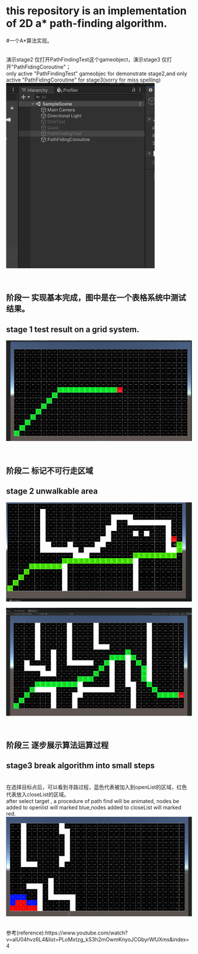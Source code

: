 
# this repository is an implementation of 2D a\* path-finding algorithm.
#一个A\*算法实现。

<br/>演示stage2 仅打开PathFindingTest这个gameobject，演示stage3 仅打开"PathFidingCoroutine"；
<br/>only active "PathFindingTest" gameobjec for demonstrate stage2,and only active "PathFidingCoroutine" for stage3(sorry for miss spelling) 
![image](https://raw.githubusercontent.com/waizui/AstarPathFindingTutorial/master/GitResources/detail.png)

<br/>

## 阶段一 实现基本完成，图中是在一个表格系统中测试结果。
## stage 1 test result on a grid system. 

![image](https://raw.githubusercontent.com/waizui/AstarPathFindingTutorial/master/GitResources/stage1.jpg)

<br/>

## 阶段二 标记不可行走区域
## stage 2 unwalkable area 

![image](https://raw.githubusercontent.com/waizui/AstarPathFindingTutorial/master/GitResources/stage2.gif)

![image](https://raw.githubusercontent.com/waizui/AstarPathFindingTutorial/master/GitResources/stage2.jpg)

<br/>

## 阶段三 逐步展示算法运算过程
## stage3 break algorithm into small steps

<br/>在选择目标点后，可以看到寻路过程，蓝色代表被加入到openList的区域，红色代表放入closeList的区域。
<br/>after select target , a procedure of path find will be animated, nodes be added to openlist will marked blue,nodes added to closeList will marked red.
![image](https://raw.githubusercontent.com/waizui/AstarPathFindingTutorial/master/GitResources/Stage3.gif)

<br/>
参考(reference):https://www.youtube.com/watch?v=alU04hvz6L4&list=PLoMxtzg_kS3h2mOwmKnyoJCGbyrWfJXms&index=4
